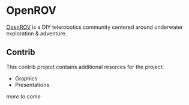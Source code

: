 OpenROV
=======

[OpenROV](http://openrov.com/) is a DIY telerobotics community centered around underwater exploration & adventure.  

Contrib
-------
This contrib project contains additional resorces for the project:
- Graphics
- Presentations

_more to come_
